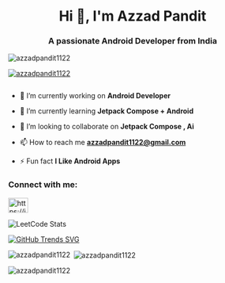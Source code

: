<h1 align="center">Hi 👋, I'm Azzad Pandit</h1>
<h3 align="center">A passionate Android Developer from India</h3>

<p align="left"> <img src="https://komarev.com/ghpvc/?username=azzadpandit1122&label=Profile%20views&color=0e75b6&style=flat" alt="azzadpandit1122" /> </p>

<p align="left"> <a href="https://github.com/ryo-ma/github-profile-trophy"><img src="https://github-profile-trophy.vercel.app/?username=azzadpandit1122" alt="azzadpandit1122" /></a> </p>

<p align="left"> <a href="https://twitter.com/" target="blank"><img src="https://img.shields.io/twitter/follow/?logo=twitter&style=for-the-badge" alt="" /></a> </p>

- 🔭 I’m currently working on **Android Developer**

- 🌱 I’m currently learning **Jetpack Compose + Android**

- 👯 I’m looking to collaborate on **Jetpack Compose , Ai**

- 📫 How to reach me **azzadpandit1122@gmail.com**

- ⚡ Fun fact **I Like Android Apps**

<h3 align="left">Connect with me:</h3>
<p align="left">
<a href="https://linkedin.com/in/https://in.linkedin.com/in/azzad-pandit" target="blank"><img align="center" src="https://raw.githubusercontent.com/rahuldkjain/github-profile-readme-generator/master/src/images/icons/Social/linked-in-alt.svg" alt="https://in.linkedin.com/in/azzad-pandit" height="30" width="40" /></a>
</p>

![LeetCode Stats](https://leetcard.jacoblin.cool/azzadpandit?theme=unicorn&font=Squada%20One)

[![GitHub Trends SVG](https://api.githubtrends.io/user/svg/avgupta456/langs)](https://githubtrends.io)

<p><img align="left" src="https://github-readme-stats.vercel.app/api/top-langs?username=azzadpandit1122&show_icons=true&locale=en&layout=compact" alt="azzadpandit1122" /></p>

<p>&nbsp;<img align="center" src="https://github-readme-stats.vercel.app/api?username=azzadpandit1122&show_icons=true&locale=en" alt="azzadpandit1122" /></p>

<p><img align="center" src="https://github-readme-streak-stats.herokuapp.com/?user=azzadpandit1122&" alt="azzadpandit1122" /></p>

